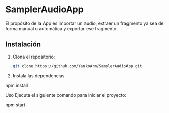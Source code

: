 # SamplerAudioApp

El propósito de la App es importar un audio, extraer un fragmento ya sea de forma manual o automática y exportar ese fragmento.

## Instalación

1. Clona el repositorio:
   ```bash
   git clone https://github.com/YankoArm/SamplerAudioApp.git

2. Instala las dependencias

npm install

Uso
Ejecuta el siguiente comando para iniciar el proyecto:

npm start